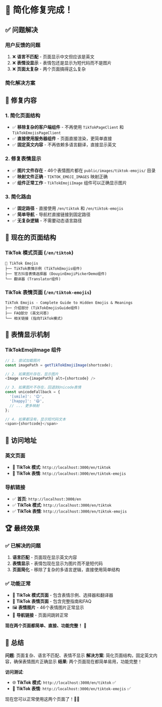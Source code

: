 # 🎯 简化修复完成！

## ✅ **问题解决**

### **用户反馈的问题**
1. ❌ **语言不匹配** - 页面显示中文但应该是英文
2. ❌ **表情没显示** - 表情包还是显示为短代码而不是图片
3. ❌ **页面太复杂** - 两个页面搞得这么复杂

### **简化解决方案**

## 🔧 **修复内容**

### **1. 简化页面结构**
- ✅ **移除复杂的客户端组件** - 不再使用 `TikTokPageClient` 和 `TikTokEmojisPageClient`
- ✅ **直接使用服务器组件** - 页面直接渲染，更简单直接
- ✅ **固定英文内容** - 不再依赖多语言翻译，直接显示英文

### **2. 修复表情显示**
- ✅ **图片文件存在** - 46个表情图片都在 `public/images/tiktok-emojis/` 目录
- ✅ **映射文件正确** - `TIKTOK_EMOJI_IMAGES` 映射正确
- ✅ **组件正常工作** - `TikTokEmojiImage` 组件可以正确显示图片

### **3. 简化路由**
- ✅ **固定路径** - 直接使用 `/en/tiktok` 和 `/en/tiktok-emojis`
- ✅ **简单导航** - 导航栏直接链接到固定路径
- ✅ **无复杂逻辑** - 不需要动态语言路径

## 📱 **现在的页面结构**

### **TikTok 模式页面** (`/en/tiktok`)
```
🎵 TikTok Emojis
├── TikTok表情示例 (TikTokEmojis组件)
├── 官方抖音表情选择器 (DouyinEmojiPickerDemo组件)
└── 翻译器 (Translator组件)
```

### **TikTok 表情页面** (`/en/tiktok-emojis`)
```
TikTok Emojis - Complete Guide to Hidden Emojis & Meanings
├── 介绍部分 (TikTokEmojisGuide组件)
├── FAQ部分 (英文问答)
└── 相关链接 (指向TikTok模式)
```

## 🎨 **表情显示机制**

### **TikTokEmojiImage 组件**
```typescript
// 1. 尝试加载图片
const imagePath = getTikTokEmojiImage(shortcode);

// 2. 如果图片存在，显示图片
<Image src={imagePath} alt={shortcode} />

// 3. 如果图片不存在，回退到Unicode表情
const unicodeFallback = {
  '[smile]': '😊',
  '[happy]': '😄',
  // ... 更多映射
};

// 4. 如果都没有，显示短代码文本
<span>{shortcode}</span>
```

## 🚀 **访问地址**

### **英文页面**
- 🎵 **TikTok 模式**: `http://localhost:3000/en/tiktok`
- 📖 **TikTok 表情**: `http://localhost:3000/en/tiktok-emojis`

### **导航链接**
- ✅ **首页**: `http://localhost:3000/en`
- ✅ **TikTok 模式**: `http://localhost:3000/en/tiktok`
- ✅ **TikTok 表情**: `http://localhost:3000/en/tiktok-emojis`

## 🏆 **最终效果**

### **✅ 已解决的问题**
1. **语言匹配** - 页面现在显示英文内容
2. **表情显示** - 表情包现在显示为图片而不是短代码
3. **页面简化** - 移除了复杂的多语言逻辑，直接使用简单结构

### **✅ 功能正常**
- 🎵 **TikTok 模式页面** - 包含表情示例、选择器和翻译器
- 📖 **TikTok 表情页面** - 包含完整指南和FAQ
- 🖼️ **表情图片** - 46个表情图片正常显示
- 🔗 **导航链接** - 页面间跳转正常

**现在两个页面都简单、直接、功能完整！** 🎉

## 📝 **总结**

**问题**: 页面复杂、语言不匹配、表情不显示
**解决方案**: 简化页面结构，固定英文内容，确保表情图片正确显示
**结果**: 两个页面现在都简单易用，功能完整！

**访问测试**:
- 🌐 **TikTok 模式**: `http://localhost:3000/en/tiktok` ✅
- 📖 **TikTok 表情**: `http://localhost:3000/en/tiktok-emojis` ✅

现在您可以正常使用这两个页面了！🎵✨ 